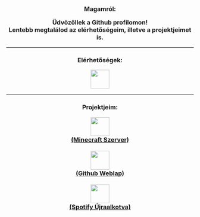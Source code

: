 <h3 align="center">
  Magamról:
  <p align="center">
    <p>
      Üdvözöllek a Github profilomon!
      <br>Lentebb megtalálod az elérhetőségeim, illetve a projektjeimet is.
    </p>
  </p>
</h3>

---

<h3 align="center">
  Elérhetőségek:
  <p></p>
  <p align="center">
    <a href= "https://discord.com/users/511513806569078786">
      <img src="https://img.icons8.com/color/512/discord-new-logo.png" style="height:50px;width:50px;"/>
    </a>
  </p>
</h3>

---

<h3 align="center">
  Projektjeim:
  <p></p>
  <p align="center">
    <a href= "https://aquantic.hu/">
      <img src="https://aquantic.hu/src/img/logo.png" style="height:50px;width:50px;"/>
    <br>(Minecraft Szerver)<br></a><br>
    <a href= "https://nermanx.github.io/">
      <img src="https://img.icons8.com/color/512/github.png" style="height:50px;width:50px;"/>
    <br>(Github Weblap)<br></a><br>
    <a href= "https://nermanx.github.io/spotify-recreate">
      <img src="https://cdn-icons-png.flaticon.com/512/3669/3669986.png" style="height:50px;width:50px;"/>
    <br>(Spotify Újraalkotva)<br></a>
  </p>
</h3>
